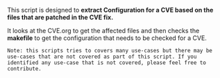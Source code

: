 This script is designed to **extract Configuration for a CVE based on the files that are patched in the CVE fix.**

It looks at the CVE.org to get the affected files and then checks the **makefile** to get the configuration that needs to be checked for a CVE.

`Note: this scripts tries to covers many use-cases but there may be use-cases that are not covered as part of this script. If you identified any use-case that is not covered, please feel free to contribute.`
